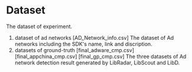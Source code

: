 # Dataset
The dataset of experiment.

1. dataset of ad networks
   [AD_Network_info.csv]
   The dataset of Ad networks including the SDK's name, link and discription.
2. datasets of ground-truth
   [final_adware_cmp.csv]
   [final_appchina_cmp.csv]
   [final_gp_cmp.csv]
   The three datasets of Ad network detection result generated by LibRadar, LibScout and LibD.
